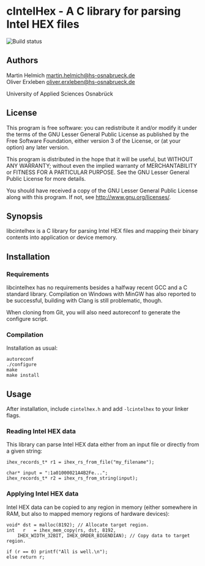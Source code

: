 cIntelHex - A C library for parsing Intel HEX files
===================================================

![Build status](https://api.travis-ci.org/martin-helmich/libcintelhex.png)

Authors
-------

Martin Helmich <martin.helmich@hs-osnabrueck.de>  
Oliver Erxleben <oliver.erxleben@hs-osnabrueck.de>

University of Applied Sciences Osnabrück

License
-------

This program is free software: you can redistribute it and/or modify
it under the terms of the GNU Lesser General Public License as published by
the Free Software Foundation, either version 3 of the License, or
(at your option) any later version.

This program is distributed in the hope that it will be useful,
but WITHOUT ANY WARRANTY; without even the implied warranty of
MERCHANTABILITY or FITNESS FOR A PARTICULAR PURPOSE.  See the
GNU Lesser General Public License for more details.

You should have received a copy of the GNU Lesser General Public License
along with this program.  If not, see <http://www.gnu.org/licenses/>.

Synopsis
--------

libcintelhex is a C library for parsing Intel HEX files and mapping their
binary contents into application or device memory.

Installation
------------

### Requirements

libcintelhex has no requirements besides a halfway recent GCC and a C standard
library. Compilation on Windows with MinGW has also reported to be successful,
building with Clang is still problematic, though.

When cloning from Git, you will also need autoreconf to generate the configure script.

### Compilation

Installation as usual:

    autoreconf
	./configure
	make
	make install

Usage
-----

After installation, include `cintelhex.h` and add `-lcintelhex` to your linker flags.

### Reading Intel HEX data

This library can parse Intel HEX data either from an input file or directly
from a given string:

    ihex_records_t* r1 = ihex_rs_from_file("my_filename");
    
    char* input = ":1a01000021A4B2Fe...";
    ihex_records_t* r2 = ihex_rs_from_string(input);

### Applying Intel HEX data

Intel HEX data can be copied to any region in memory (either somewhere in RAM,
but also to mapped memory regions of hardware devices):

    void* dst = malloc(8192); // Allocate target region.
    int   r   = ihex_mem_copy(rs, dst, 8192,
        IHEX_WIDTH_32BIT, IHEX_ORDER_BIGENDIAN); // Copy data to target region.

    if (r == 0) printf("All is well.\n");
    else return r;
